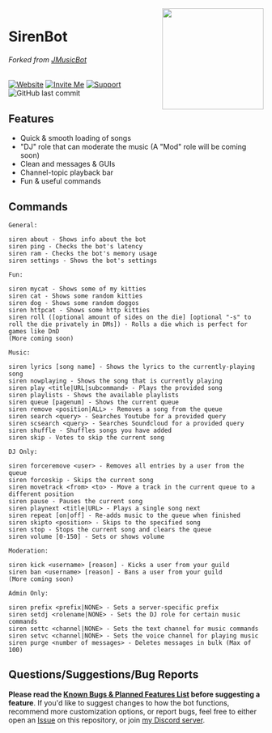 <img align="right" src="https://i.imgur.com/S3WqUcR.png" height="200" width="200">

# SirenBot

###### Forked from [JMusicBot](https://github.com/jagrosh/MusicBot/)

[![Website](https://img.shields.io/badge/-Website-informational)](http://bot.lolcat.no)
[![Invite Me](https://img.shields.io/badge/Discord-Invite%20Me!-success)](https://discordapp.com/oauth2/authorize?client_id=754375096734318712&scope=bot&permissions=2146958847&guild_id=0)
[![Support](https://img.shields.io/badge/Discord-Support-critical)](https://discord.gg/Eyetd8J)
![GitHub last commit](https://img.shields.io/github/last-commit/Keyboardsheep/SirenBot?label=Last%20Commit)

## Features
  * Quick & smooth loading of songs
  * "DJ" role that can moderate the music (A "Mod" role will be coming soon)
  * Clean and messages & GUIs
  * Channel-topic playback bar
  * Fun & useful commands

## Commands
```
General:

siren about - Shows info about the bot
siren ping - Checks the bot's latency
siren ram - Checks the bot's memory usage
siren settings - Shows the bot's settings

Fun:

siren mycat - Shows some of my kitties
siren cat - Shows some random kitties
siren dog - Shows some random doggos
siren httpcat - Shows some http kitties
siren roll ([optional amount of sides on the die] [optional "-s" to roll the die privately in DMs]) - Rolls a die which is perfect for games like DnD
(More coming soon)

Music:

siren lyrics [song name] - Shows the lyrics to the currently-playing song
siren nowplaying - Shows the song that is currently playing
siren play <title|URL|subcommand> - Plays the provided song
siren playlists - Shows the available playlists
siren queue [pagenum] - Shows the current queue
siren remove <position|ALL> - Removes a song from the queue
siren search <query> - Searches Youtube for a provided query
siren scsearch <query> - Searches Soundcloud for a provided query
siren shuffle - Shuffles songs you have added
siren skip - Votes to skip the current song

DJ Only:

siren forceremove <user> - Removes all entries by a user from the queue
siren forceskip - Skips the current song
siren movetrack <from> <to> - Move a track in the current queue to a different position
siren pause - Pauses the current song
siren playnext <title|URL> - Plays a single song next
siren repeat [on|off] - Re-adds music to the queue when finished
siren skipto <position> - Skips to the specified song
siren stop - Stops the current song and clears the queue
siren volume [0-150] - Sets or shows volume

Moderation:

siren kick <username> [reason] - Kicks a user from your guild
siren ban <username> [reason] - Bans a user from your guild
(More coming soon)

Admin Only:

siren prefix <prefix|NONE> - Sets a server-specific prefix
siren setdj <rolename|NONE> - Sets the DJ role for certain music commands
siren settc <channel|NONE> - Sets the text channel for music commands
siren setvc <channel|NONE> - Sets the voice channel for playing music
siren purge <number of messages> - Deletes messages in bulk (Max of 100)
```

## Questions/Suggestions/Bug Reports
**Please read the [Known Bugs & Planned Features List](https://github.com/Keyboardsheep/SirenBot/blob/master/PlannedFeatures+KnownBugs.md) before suggesting a feature**. If you'd like to suggest changes to how the bot functions, recommend more customization options, or report bugs, feel free to either open an [Issue](https://github.com/Keyboardsheep/SirenBot/issues) on this repository, or join [my Discord server](https://discord.gg/Eyetd8J).
